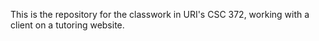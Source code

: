 This is the repository for the classwork in URI's CSC 372, working with a client on a tutoring website.
